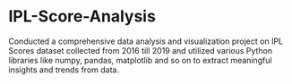 # IPL-Score-Analysis
Conducted a comprehensive data analysis and visualization project on IPL Scores dataset collected from 2016 till 2019 and utilized various Python libraries like numpy, pandas, matplotlib and so on to extract meaningful insights and trends from data.
